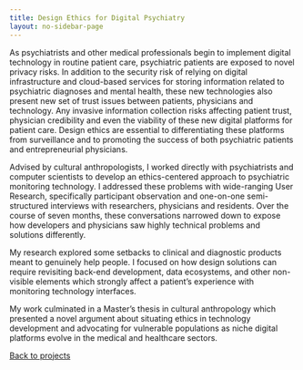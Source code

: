 ```yaml
---
title: Design Ethics for Digital Psychiatry
layout: no-sidebar-page
---
```


As psychiatrists and other medical professionals begin to implement digital technology in routine patient care, psychiatric patients are exposed to novel privacy risks. In addition to the security risk of relying on digital infrastructure and cloud-based services for storing information related to psychiatric diagnoses and mental health, these new technologies also present new set of trust issues between patients, physicians and technology. Any invasive information collection risks affecting patient trust, physician credibility and even the viability of these new digital platforms for patient care. Design ethics are essential to differentiating these platforms from surveillance and to promoting the success of both psychiatric patients and entrepreneurial physicians.

Advised by cultural anthropologists, I worked directly with psychiatrists and computer scientists to develop an ethics-centered approach to psychiatric monitoring technology. I addressed these problems with wide-ranging User Research, specifically participant observation and one-on-one semi-structured interviews with researchers, physicians and residents. Over the course of seven months, these conversations narrowed down to expose how developers and physicians saw highly technical problems and solutions differently.

My research explored some setbacks to clinical and diagnostic products meant to genuinely help people. I focused on how design solutions can require revisiting back-end development, data ecosystems, and other non-visible elements which strongly affect a patient’s experience with  monitoring technology interfaces.

My work culminated in a Master’s thesis in cultural anthropology which presented a novel argument about situating ethics in technology development and advocating for vulnerable populations as niche digital platforms evolve in the medical and healthcare sectors.


[Back to projects](../)
